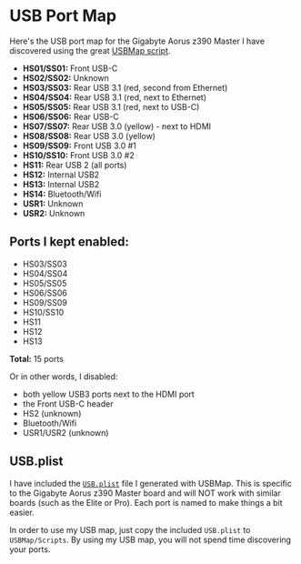 # USB Port Map

Here's the USB port map for the Gigabyte Aorus z390 Master I have discovered using the great [USBMap script](https://github.com/corpnewt/USBMap).

 * **HS01/SS01:** Front USB-C
 * **HS02/SS02:** Unknown
 * **HS03/SS03:** Rear USB 3.1 (red, second from Ethernet)
 * **HS04/SS04:** Rear USB 3.1 (red, next to Ethernet)
 * **HS05/SS05:** Rear USB 3.1 (red, next to USB-C)
 * **HS06/SS06:** Rear USB-C
 * **HS07/SS07:** Rear USB 3.0 (yellow) - next to HDMI
 * **HS08/SS08:** Rear USB 3.0 (yellow)
 * **HS09/SS09:** Front USB 3.0 #1
 * **HS10/SS10:** Front USB 3.0 #2
 * **HS11:** Rear USB 2 (all ports)
 * **HS12:** Internal USB2
 * **HS13:** Internal USB2
 * **HS14:** Bluetooth/Wifi
 * **USR1:** Unknown
 * **USR2:** Unknown

 
## Ports I kept enabled:
 * HS03/SS03
 * HS04/SS04
 * HS05/SS05
 * HS06/SS06
 * HS09/SS09
 * HS10/SS10
 * HS11
 * HS12
 * HS13
 
**Total:** 15 ports

Or in other words, I disabled:
 * both yellow USB3 ports next to the HDMI port
 * the Front USB-C header
 * HS2 (unknown)
 * Bluetooth/Wifi
 * USR1/USR2 (unknown)

## USB.plist

I have included the [`USB.plist`](assets/USB.plist) file I generated with USBMap. This is specific to the Gigabyte Aorus z390 Master board and will NOT work with similar boards (such as the Elite or Pro). Each port is named to make things a bit easier.

In order to use my USB map, just copy the included `USB.plist` to `USBMap/Scripts`. By using my USB map, you will not spend time discovering your ports.
